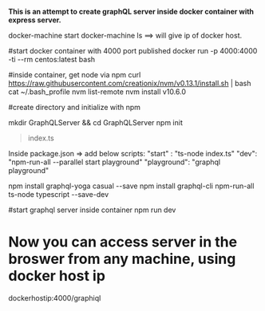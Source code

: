 <b>This is an attempt to create graphQL server inside docker container with express server. </b>

docker-machine start 
docker-machine ls ==> will give ip of docker host.

#start docker container with 4000 port published
docker run -p 4000:4000 -ti --rm centos:latest bash

#inside container, get node via npm
curl https://raw.githubusercontent.com/creationix/nvm/v0.13.1/install.sh | bash
cat ~/.bash_profile
nvm list-remote
nvm install v10.6.0

#create directory and initialize with npm

mkdir GraphQLServer && cd GraphQLServer
npm init
>index.ts

Inside package.json => add below scripts:
"start" : "ts-node index.ts"
"dev": "npm-run-all --parallel start playground"
"playground": "graphql playground"


npm install graphql-yoga casual --save
npm install graphql-cli npm-run-all ts-node typescript --save-dev


#start graphql server inside container
npm run dev


# Now you can access server in the broswer from any machine, using docker host ip
dockerhostip:4000/graphiql
